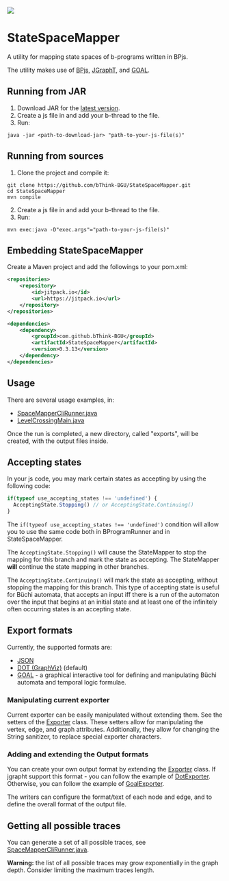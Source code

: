 [![](https://jitpack.io/v/bThink-BGU/StateSpaceMapper.svg)](https://jitpack.io/#bThink-BGU/StateSpaceMapper)

# StateSpaceMapper
A utility for mapping state spaces of b-programs written in BPjs.

The utility makes use of [BPjs](https://github.com/bThink-BGU/BPjs), [JGraphT](https://jgrapht.org/), and [GOAL](http://goal.im.ntu.edu.tw/).

## Running from JAR
1. Download JAR for the [latest version](https://github.com/bThink-BGU/StateSpaceMapper/releases/latest).
2. Create a js file in and add your b-thread to the file.
3. Run:
```
java -jar <path-to-download-jar> "path-to-your-js-file(s)"
```

## Running from sources
1. Clone the project and compile it:
```
git clone https://github.com/bThink-BGU/StateSpaceMapper.git
cd StateSpaceMapper
mvn compile
```
2. Create a js file in and add your b-thread to the file.
3. Run:
```
mvn exec:java -D"exec.args"="path-to-your-js-file(s)"
```

## Embedding StateSpaceMapper 
Create a Maven project and add the followings to your pom.xml:
```xml
<repositories>
	<repository>
		<id>jitpack.io</id>
		<url>https://jitpack.io</url>
	</repository>
</repositories>
```
```xml
<dependencies>
	<dependency>
		<groupId>com.github.bThink-BGU</groupId>
		<artifactId>StateSpaceMapper</artifactId>
		<version>0.3.13</version>
	</dependency>
</dependencies>
```

## Usage
There are several usage examples, in: 
* [SpaceMapperCliRunner.java](src/main/java/il/ac/bgu/cs/bp/statespacemapper/SpaceMapperCliRunner.java)
* [LevelCrossingMain.java](src/test/java/il/ac/bgu/cs/bp/statespacemapper/levelCrossing/LevelCrossingMain.java)

Once the run is completed, a new directory, called "exports", will be created, with the output files inside.

## Accepting states
In your js code, you may mark certain states as accepting by using the following code:
```javascript
if(typeof use_accepting_states !== 'undefined') {
  AcceptingState.Stopping() // or AcceptingState.Continuing()
}
```

The ```if(typeof use_accepting_states !== 'undefined')``` condition will allow you to use the same code both in BProgramRunner and in StateSpaceMapper.

The ```AcceptingState.Stopping()``` will cause the StateMapper to stop the mapping for this branch and mark the state as accepting. The StateMapper **will** continue the state mapping in other branches.

The ```AcceptingState.Continuing()``` will mark the state as accepting, without stopping the mapping for this branch.
This type of accepting state is useful for Büchi automata, that accepts an input iff there is a run of the automaton over the input that begins at an initial state and  at least one of the infinitely often occurring states is an accepting state.

## Export formats
Currently, the supported formats are:
* [JSON](https://jgrapht.org/javadoc/org.jgrapht.io/org/jgrapht/nio/json/JSONExporter.html)
* [DOT (GraphViz)](https://graphviz.org/) (default)
* [GOAL](http://goal.im.ntu.edu.tw) - a graphical interactive tool for defining and manipulating Büchi automata and temporal logic formulae.

[comment]: <> (* [Noam]&#40;https://github.com/izuzak/noam&#41; &#40;allows for translating the automaton into a regular expression&#41;)

[comment]: <> (* [Regular Expression]&#40;http://goal.im.ntu.edu.tw&#41; - Uses GOAl to translate the automaton into a regular expression&#41;)

[comment]: <> (* [Neo4J]&#40;https://neo4j.com/&#41; &#40;requires an installation of Neo4J and configuring the driver ```mpr.setNeo4jDriver&#40;driver&#41;;```&#41;)

### Manipulating current exporter
Current exporter can be easily manipulated without extending them. See the setters of the [Exporter](src/main/java/il/ac/bgu/cs/bp/statespacemapper/jgrapht/exports/Exporter.java) class.
These setters allow for manipulating the vertex, edge, and graph attributes. 
Additionally, they allow for changing the String sanitizer, to replace special exporter characters. 

### Adding and extending the Output formats
You can create your own output format by extending the [Exporter](src/main/java/il/ac/bgu/cs/bp/statespacemapper/jgrapht/exports/Exporter.java) class. 
If jgrapht support this format - you can follow the example of [DotExporter](src/main/java/il/ac/bgu/cs/bp/statespacemapper/jgrapht/exports/DotExporter.java). 
Otherwise, you can follow the example of [GoalExporter](src/main/java/il/ac/bgu/cs/bp/statespacemapper/jgrapht/exports/GoalExporter.java).

The writers can configure the format/text of each node and edge, and to define the overall format of the output file. 

## Getting all possible traces
You can generate a set of all possible traces, see [SpaceMapperCliRunner.java](src/main/java/il/ac/bgu/cs/bp/statespacemapper/SpaceMapperCliRunner.java). 

**Warning:** the list of all possible traces may grow exponentially in the graph depth. Consider limiting the maximum traces length.

